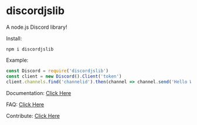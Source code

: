 # discordjslib
A node.js Discord library!

Install: 
```
npm i discordjslib
```

Example:
```js
const Discord = require('discordjslib')
const client = new Discord().Client('token')
client.channels.find('channelid').then(channel => channel.send('Hello World!'))
```

Documentation: 
[Click Here](https://github.com/)

FAQ: 
[Click Here](https://github.com/)

Contribute: 
[Click Here](https://github.com/)